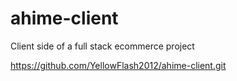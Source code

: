 # ahime-client
Client side of a full stack ecommerce project

https://github.com/YellowFlash2012/ahime-client.git